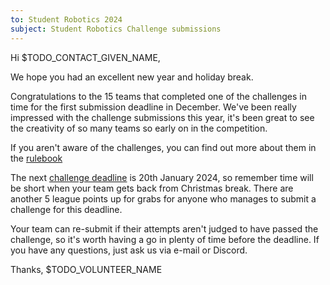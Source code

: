 ```yaml
---
to: Student Robotics 2024
subject: Student Robotics Challenge submissions
---
```


Hi $TODO_CONTACT_GIVEN_NAME,

We hope you had an excellent new year and holiday break.

Congratulations to the 15 teams that completed one of the challenges in time for the first submission deadline in December. We've been really impressed with the challenge submissions this year, it's been great to see the creativity of so many teams so early on in the competition.

If you aren't aware of the challenges, you can find out more about them in the [rulebook](https://studentrobotics.org/docs/resources/2024/rulebook.html#challenges)

The next [challenge deadline](https://studentrobotics.org/events/sr2024/second-challenge-submission-deadline/) is 20th January 2024, so remember time will be short when your team gets back from Christmas break. There are another 5 league points up for grabs for anyone who manages to submit a challenge for this deadline.

Your team can re-submit if their attempts aren't judged to have passed the challenge, so it's worth having a go in plenty of time before the deadline. If you have any questions, just ask us via e-mail or Discord.

Thanks, $TODO_VOLUNTEER_NAME
